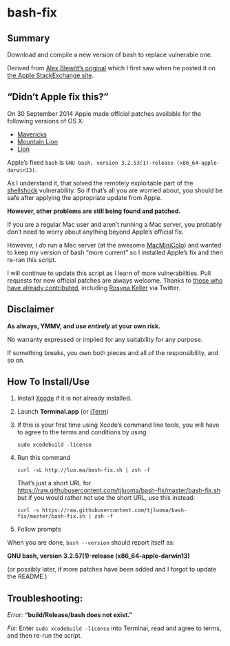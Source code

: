 bash-fix
========

## Summary

Download and compile a new version of bash to replace vulnerable one.

Derived from [Alex Blewitt’s original][1] which I first saw when he posted it on [the Apple StackExchange site][2].


## “Didn’t Apple fix this?”

On 30 September 2014 Apple made official patches available for the following versions of OS X:

* [Mavericks][3]
* [Mountain Lion][4]
* [Lion][5]

Apple’s fixed `bash` is `GNU bash, version 3.2.53(1)-release (x86_64-apple-darwin13)`.

As I understand it, that solved the remotely exploitable part of the [shellshock][6] vulnerability. So if that’s all you are worried about, you should be safe after applying the appropriate update from Apple.

**However, other problems are still being found and patched.**

If you are a regular Mac user and aren’t running a Mac server, you probably don’t need to worry about anything beyond Apple’s official fix.

However, I _do_ run a Mac server (at the awesome [MacMiniColo][]) and wanted to keep my version of bash “more current” so I installed
Apple’s fix and then re-ran this script.

I will continue to update this script as I learn of more vulnerabilities. Pull requests for new official patches are always welcome. Thanks to [those who have already contributed][7], including [Rosyna Keller][8] via Twitter.

## Disclaimer

**As always, YMMV, and use _entirely_ at your own risk.**

No warranty expressed or implied for any suitability for any purpose.

If something breaks, you own both pieces and all of the responsibility, and so on.


## How To Install/Use ##

1. Install [Xcode][] if it is not already installed.


2.	Launch **Terminal.app** (or [iTerm](http://iterm2.com))

3. If this is your first time using Xcode’s command line tools, you will have to agree to the terms and conditions by using

	`sudo xcodebuild -license`

4.	Run this command

		curl -sL http://luo.ma/bash-fix.sh | zsh -f

	That’s just a short URL for <https://raw.githubusercontent.com/tjluoma/bash-fix/master/bash-fix.sh> but if you would rather not use the short URL, use this instead:

		curl -s https://raw.githubusercontent.com/tjluoma/bash-fix/master/bash-fix.sh | zsh -f

4.	Follow prompts

When you are done, `bash --version` should report itself as:

**GNU bash, version 3.2.57(1)-release (x86_64-apple-darwin13)**

(or possibly later, if more patches have been added and I forgot to update the README.)

## Troubleshooting: ##

_Error:_ **“build/Release/bash does not exist.”**

_Fix:_ Enter `sudo xcodebuild -license` into Terminal, read and agree to terms, and then re-run the script.




[1]:	http://alblue.bandlem.com/2014/09/bash-remote-vulnerability.html
[2]:	http://apple.stackexchange.com/questions/146849/how-do-i-recompile-bash-to-avoid-the-remote-exploit-cve-2014-6271-and-cve-2014-7/146851#146851
[3]:	http://support.apple.com/kb/DL1769
[4]:	http://support.apple.com/kb/DL1768
[5]:	http://support.apple.com/kb/DL1767
[6]:	http://www.troyhunt.com/2014/09/everything-you-need-to-know-about.html?m=1
[7]:	https://github.com/tjluoma/bash-fix/graphs/contributors
[8]:	https://twitter.com/rosyna/status/518054086050971650


[MacMiniColo]:	http://MacMiniColo.net
[Xcode]:	http://itunes.apple.com/us/app/xcode/id497799835?mt=12
